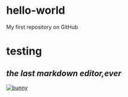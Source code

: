 # hello-world
My first repository on GitHub
# testing 
## _the last markdown editor,ever_

[![bunny](https://www.google.com/imgres?imgurl=https%3A%2F%2Fwww.rd.com%2Fwp-content%2Fuploads%2F2020%2F04%2FGettyImages-694542042-e1586274805503.jpg&imgrefurl=https%3A%2F%2Fwww.rd.com%2Flist%2Fcutest-bunnies%2F&tbnid=tUdn1K_VN9JLlM&vet=12ahUKEwi68YyN0eHwAhWHkZ4KHZXhBjwQMygAegUIARDYAQ..i&docid=SVbT1cmHDEBeRM&w=3210&h=2143&q=bunny&ved=2ahUKEwi68YyN0eHwAhWHkZ4KHZXhBjwQMygAegUIARDYAQ)](https://www.google.com/imgres?imgurl=https%3A%2F%2Fwww.rd.com%2Fwp-content%2Fuploads%2F2020%2F04%2FGettyImages-694542042-e1586274805503.jpg&imgrefurl=https%3A%2F%2Fwww.rd.com%2Flist%2Fcutest-bunnies%2F&tbnid=tUdn1K_VN9JLlM&vet=12ahUKEwi68YyN0eHwAhWHkZ4KHZXhBjwQMygAegUIARDYAQ..i&docid=SVbT1cmHDEBeRM&w=3210&h=2143&q=bunny&ved=2ahUKEwi68YyN0eHwAhWHkZ4KHZXhBjwQMygAegUIARDYAQ#imgrc=tUdn1K_VN9JLlM&imgdii=R9j1uqMudsJmjM)
